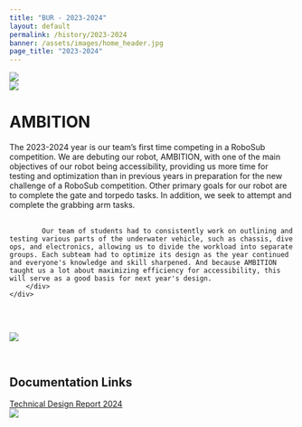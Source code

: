 ```yaml
---
title: "BUR - 2023-2024"
layout: default
permalink: /history/2023-2024
banner: /assets/images/home_header.jpg
page_title: "2023-2024"
---
```


<div class="bur-wide-container">
    <div class="row bur-subteam-row gx-5">
        <div class="col">
            <img class="bur-photo home-photo" src="{{site.base_url}}/assets/images/history/2023_2024/teleop_2324.jpg">
        </div>
        <div class="col small-margin-top">
            <img class="bur-photo home-photo" src="{{site.base_url}}/assets/images/history/2023_2024/lab_2324.jpg">
        </div>
    </div>
</div>

<div class="bur-wide-container small-margin-top">
    <div class="row bur-subteam-row">
        <h1>AMBITION</h1>
        <div class="bur-text">
            The 2023-2024 year is our team’s first time competing in a RoboSub competition. We are debuting our robot, AMBITION, with one of the main objectives of our robot being accessibility, providing us more time for testing and optimization than in previous years in preparation for the new challenge of a RoboSub competition. Other primary goals for our robot are to complete the gate and torpedo tasks. In addition, we seek to attempt and complete the grabbing arm tasks. <br/><br/>

            Our team of students had to consistently work on outlining and testing various parts of the underwater vehicle, such as chassis, dive ops, and electronics, allowing us to divide the workload into separate groups. Each subteam had to optimize its design as the year continued and everyone's knowledge and skill sharpened. And because AMBITION taught us a lot about maximizing efficiency for accessibility, this will serve as a good basis for next year's design.
        </div>
    </div>
</div>

<div class="bur-wide-container" style="margin-top: 60px; margin-bottom: 60px;">
    <img class="bur-photo" src="{{site.base_url}}/assets/images/history/2023_2024/poster_2324.png">
</div>

<div class="bur-wide-container">
    <div class="row bur-subteam-row">
        <div class="col-xl-4">
            <h2>Documentation Links</h2>
            <a href="https://drive.google.com/file/d/1sV06dk753rV1KYzEbMex80eeZetO_k_i/view?usp=sharing">Technical Design Report 2024 </a>
        </div>
        <div class="col small-margin-top">
            <img class="bur-photo" src="{{site.base_url}}/assets/images/history/2023_2024/deck_2324.jpg">
        </div>
    </div>
</div>
